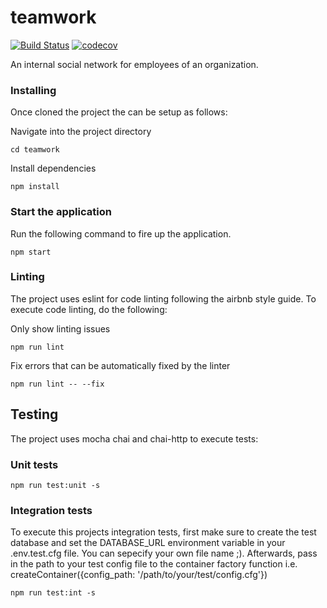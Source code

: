 # teamwork

[![Build Status](https://travis-ci.org/barakaVictor/teamwork.svg?branch=develop)](https://travis-ci.org/barakaVictor/teamwork)
[![codecov](https://codecov.io/gh/barakaVictor/teamwork/branch/develop/graph/badge.svg)](https://codecov.io/gh/barakaVictor/teamwork)

An internal social network for employees of an organization.

### Installing

Once cloned the project the can be setup as follows:

Navigate into the project directory

```
cd teamwork
```
Install dependencies

```
npm install
```

### Start the application

Run the following command to fire up the application.
```
npm start
```
### Linting
The project uses eslint for code linting following the airbnb style guide. 
To execute code linting, do the following:

Only show linting issues

```
npm run lint
```
Fix errors that can be automatically fixed by the linter

```
npm run lint -- --fix
```

## Testing
The project uses mocha chai and chai-http to execute tests:

### Unit tests
```
npm run test:unit -s
```

### Integration tests
To execute this projects integration tests, first make sure to create the test database
and set the DATABASE_URL environment variable in your .env.test.cfg file. You can sepecify
your own file name ;). Afterwards, pass in the path to your test config file to the container factory
function i.e. createContainer({config_path: '/path/to/your/test/config.cfg'})
```
npm run test:int -s
```

